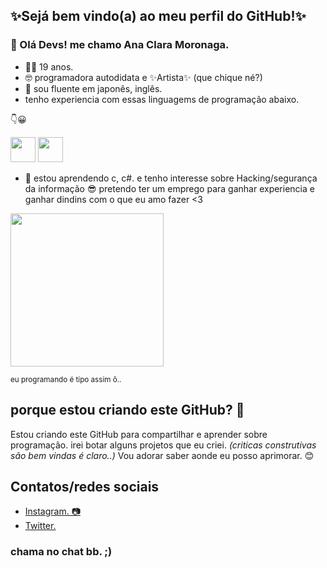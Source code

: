 ## ✨Sejá bem vindo(a) ao meu perfil do GitHub!✨ 
### 👋 Olá Devs! me chamo Ana Clara Moronaga.
- 👶🏼 19 anos. 
- 🤓 programadora autodidata e ✨Artista✨ (que chique né?)
- 💬 sou fluente em japonês, inglês. 
- tenho experiencia com essas linguagems de programação abaixo.

👇😀

<img src="https://cdn.jsdelivr.net/gh/devicons/devicon/icons/nodejs/nodejs-original.svg" width="40" height="40"/> <img src="https://cdn.jsdelivr.net/gh/devicons/devicon/icons/python/python-original-wordmark.svg" width="40" height="40"/>
- 📖 estou aprendendo c, c#. e tenho interesse sobre Hacking/segurança da informação 😎 
pretendo ter um emprego para ganhar experiencia e ganhar dindins com o que eu amo fazer <3

<img src="https://uploads-ssl.webflow.com/59a79980dd2379000163014e/5b9ffafe9819e8e3b9fd1efe_CozyCal_Chris's%20mode%201.gif" width="245" height="245"/>
<p><sup>eu programando é tipo assim ô.. </sup></p>

## porque estou criando este GitHub? 🤔

<p> Estou criando este GitHub para compartilhar e aprender sobre programação.
 irei botar alguns projetos que eu criei. <i>(criticas construtivas são bem vindas é claro..)</i>
 Vou adorar saber aonde eu posso aprimorar. 😊 </p>
 
## Contatos/redes sociais
- <a href="https://www.instagram.com/ana_na_agua/">Instagram. 📷</a>
- <a href="https://twitter.com/morou_na_agua">Twitter. </a>


### chama no chat bb. ;)
